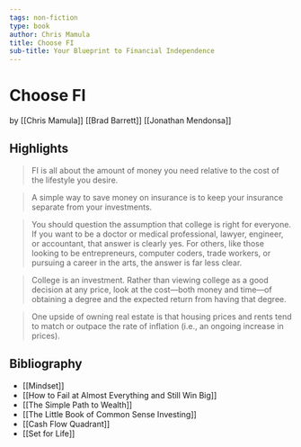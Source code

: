 ```yaml
---
tags: non-fiction
type: book
author: Chris Mamula
title: Choose FI
sub-title: Your Blueprint to Financial Independence
---
```


# Choose FI
by [[Chris Mamula]] [[Brad Barrett]] [[Jonathan Mendonsa]]

## Highlights
> FI is all about the amount of money you need relative to the cost of the lifestyle you desire.

> A simple way to save money on insurance is to keep your insurance separate from your investments.

> You should question the assumption that college is right for everyone. If you want to be a doctor or medical professional, lawyer, engineer, or accountant, that answer is clearly yes. For others, like those looking to be entrepreneurs, computer coders, trade workers, or pursuing a career in the arts, the answer is far less clear.

> College is an investment. Rather than viewing college as a good decision at any price, look at the cost—both money and time—of obtaining a degree and the expected return from having that degree.

> One upside of owning real estate is that housing prices and rents tend to match or outpace the rate of inflation (i.e., an ongoing increase in prices).

## Bibliography
* [[Mindset]]
* [[How to Fail at Almost Everything and Still Win Big]]
* [[The Simple Path to Wealth]]
* [[The Little Book of Common Sense Investing]]
* [[Cash Flow Quadrant]]
* [[Set for Life]]
